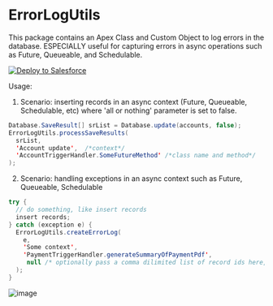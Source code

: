# ErrorLogUtils
This package contains an Apex Class and Custom Object to log errors in the database. ESPECIALLY useful for capturing errors in async operations such as Future, Queueable, and Schedulable.

<a href="https://githubsfdeploy.herokuapp.com">
  <img src="https://raw.githubusercontent.com/afawcett/githubsfdeploy/master/src/main/webapp/resources/img/deploy.png" alt="Deploy to Salesforce" />
</a>


Usage:
1. Scenario: inserting records in an async context (Future, Queueable, Schedulable, etc) where 'all or nothing' parameter is set to false.
```java
Database.SaveResult[] srList = Database.update(accounts, false);
ErrorLogUtils.processSaveResults(
  srList,              
  'Account update',  /*context*/
  'AccountTriggerHandler.SomeFutureMethod' /*class name and method*/
);
```

2. Scenario: handling exceptions in an async context such as Future, Queueable, Schedulable
```java
try {
  // do something, like insert records
  insert records;
} catch (exception e) {
  ErrorLogUtils.createErrorLog(
    e,
    'Some context',
    'PaymentTriggerHandler.generateSummaryOfPaymentPdf',
     null /* optionally pass a comma dilimited list of record ids here, such as in the case of a failed records update */
  );
}
```

![image](https://user-images.githubusercontent.com/124932501/224376964-b88a6b31-9187-45d8-8a58-696aab9a9db8.png)
